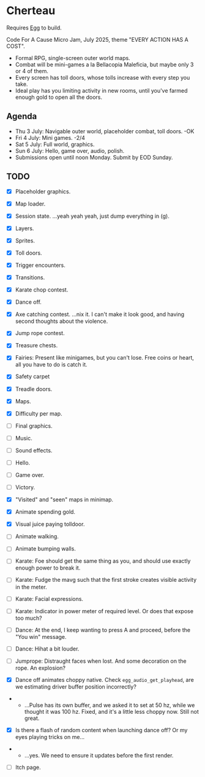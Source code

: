 # Cherteau

Requires [Egg](https://github.com/aksommerville/egg) to build.

Code For A Cause Micro Jam, July 2025, theme "EVERY ACTION HAS A COST".

- Formal RPG, single-screen outer world maps.
- Combat will be mini-games a la Bellacopia Maleficia, but maybe only 3 or 4 of them.
- Every screen has toll doors, whose tolls increase with every step you take.
- Ideal play has you limiting activity in new rooms, until you've farmed enough gold to open all the doors.

## Agenda

- Thu 3 July: Navigable outer world, placeholder combat, toll doors. -OK
- Fri 4 July: Mini games. -2/4
- Sat 5 July: Full world, graphics.
- Sun 6 July: Hello, game over, audio, polish.
- Submissions open until noon Monday. Submit by EOD Sunday.

## TODO

- [x] Placeholder graphics.
- [x] Map loader.
- [x] Session state. ...yeah yeah yeah, just dump everything in (g).
- [x] Layers.
- [x] Sprites.
- [x] Toll doors.
- [x] Trigger encounters.
- [x] Transitions.

- [x] Karate chop contest.
- [x] Dance off.
- [x] Axe catching contest. ...nix it. I can't make it look good, and having second thoughts about the violence.
- [x] Jump rope contest.

- [x] Treasure chests.
- [x] Fairies: Present like minigames, but you can't lose. Free coins or heart, all you have to do is catch it.
- [x] Safety carpet
- [x] Treadle doors.

- [x] Maps.
- [x] Difficulty per map.
- [ ] Final graphics.
- [ ] Music.
- [ ] Sound effects.
- [ ] Hello.
- [ ] Game over.
- [ ] Victory.

- [x] "Visited" and "seen" maps in minimap.
- [x] Animate spending gold.
- [x] Visual juice paying tolldoor.
- [ ] Animate walking.
- [ ] Animate bumping walls.
- [ ] Karate: Foe should get the same thing as you, and should use exactly enough power to break it.
- [ ] Karate: Fudge the mavg such that the first stroke creates visible activity in the meter.
- [ ] Karate: Facial expressions.
- [ ] Karate: Indicator in power meter of required level. Or does that expose too much?
- [ ] Dance: At the end, I keep wanting to press A and proceed, before the "You win" message.
- [ ] Dance: Hihat a bit louder.
- [ ] Jumprope: Distraught faces when lost. And some decoration on the rope. An explosion?
- [x] Dance off animates choppy native. Check `egg_audio_get_playhead`, are we estimating driver buffer position incorrectly?
- - ...Pulse has its own buffer, and we asked it to set at 50 hz, while we thought it was 100 hz. Fixed, and it's a little less choppy now. Still not great.
- [x] Is there a flash of random content when launching dance off? Or my eyes playing tricks on me...
- - ...yes. We need to ensure it updates before the first render.

- [ ] Itch page.
